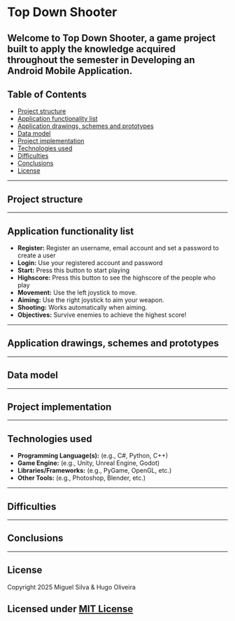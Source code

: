 # Top Down Shooter

Welcome to **Top Down Shooter**, a game project built to apply the knowledge acquired throughout the semester in Developing an Android Mobile Application.
---

## Table of Contents
- [Project structure](#Projectstructure)
- [Application functionality list](#Applicationfunctionalitylist)
- [Application drawings, schemes and prototypes](#Applicationdrawings,schemesandprototypes)
- [Data model](#Datamodel)
- [Project implementation](#Projectimplementation)
- [Technologies used](#Technologiesused)
- [Difficulties](#Difficulties)
- [Conclusions](#Conclusions)
- [License](#License)
---

## Project structure


---

## Application functionality list

- **Register:** Register an username, email account and set a password to create a user
- **Login:** Use your registered account and password
- **Start:** Press this button to start playing
- **Highscore:** Press this button to see the highscore of the people who play 
- **Movement:** Use the left joystick to move.
- **Aiming:** Use the right joystick to aim your weapon.
- **Shooting:** Works automatically when aiming.
- **Objectives:** Survive enemies to achieve the highest score!

---

## Application drawings, schemes and prototypes

---

## Data model


---

## Project implementation




---

## Technologies used

- **Programming Language(s):** (e.g., C#, Python, C++)
- **Game Engine:** (e.g., Unity, Unreal Engine, Godot)
- **Libraries/Frameworks:** (e.g., PyGame, OpenGL, etc.)
- **Other Tools:** (e.g., Photoshop, Blender, etc.)
---

## Difficulties

---
## Conclusions

---
## License 

Copyright 2025 Miguel Silva & Hugo Oliveira

Licensed under [MIT License](LICENSE)
---
